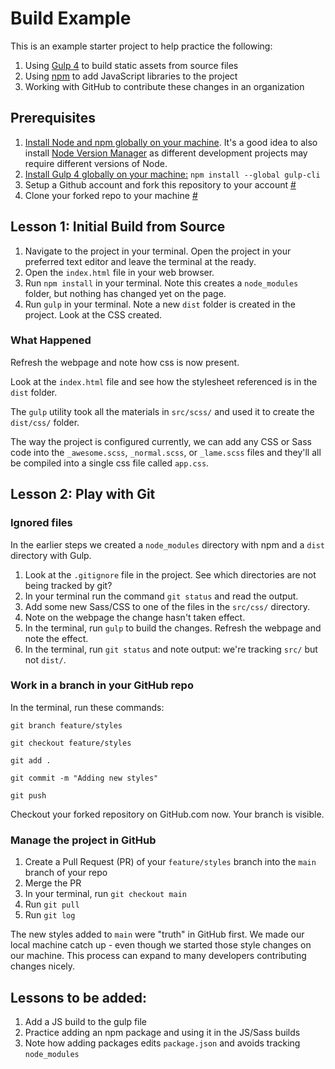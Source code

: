 # Build Example

This is an example starter project to help practice the following:

1. Using [Gulp 4](https://gulpjs.com) to build static assets from source files
2. Using [npm](https://www.npmjs.com) to add JavaScript libraries to the project 
3. Working with GitHub to contribute these changes in an organization

## Prerequisites

1. [Install Node and npm globally on your machine](https://docs.npmjs.com/downloading-and-installing-node-js-and-npm). It's a good idea to also install [Node Version Manager](https://github.com/nvm-sh/nvm) as different development projects may require different versions of Node.
2. [Install Gulp 4 globally on your machine:](https://gulpjs.com/docs/en/getting-started/quick-start) `npm install --global gulp-cli`
3. Setup a Github account and fork this repository to your account [#](https://docs.github.com/en/get-started/quickstart/fork-a-repo)
4. Clone your forked repo to your machine [#](https://docs.github.com/en/get-started/quickstart/fork-a-repo#cloning-your-forked-repository)

## Lesson 1: Initial Build from Source
1. Navigate to the project in your terminal. Open the project in your preferred text editor and leave the terminal at the ready.
2. Open the `index.html` file in your web browser.
3. Run `npm install` in your terminal. Note this creates a `node_modules` folder, but nothing has changed yet on the page.
4. Run `gulp` in your terminal. Note a new `dist` folder is created in the project. Look at the CSS created.

### What Happened
Refresh the webpage and note how css is now present. 

Look at the `index.html` file and see how the stylesheet referenced is in the `dist` folder.

The `gulp` utility took all the materials in `src/scss/` and used it to create the `dist/css/` folder.

The way the project is configured currently, we can add any CSS or Sass code into the `_awesome.scss`, `_normal.scss`, or `_lame.scss` files and they'll all be compiled into a single css file called `app.css`.

## Lesson 2: Play with Git

### Ignored files
In the earlier steps we created a `node_modules` directory with npm and a `dist` directory with Gulp.

1. Look at the `.gitignore` file in the project. See which directories are not being tracked by git?
2. In your terminal run the command `git status` and read the output.
3. Add some new Sass/CSS to one of the files in the `src/css/` directory.
4. Note on the webpage the change hasn't taken effect.
5. In the terminal, run `gulp` to build the changes. Refresh the webpage and note the effect.
6. In the terminal, run `git status` and note output: we're tracking `src/` but not `dist/`.

### Work in a branch in your GitHub repo

In the terminal, run these commands:

`git branch feature/styles`

`git checkout feature/styles`

`git add .`

`git commit -m "Adding new styles"`

`git push`

Checkout your forked repository on GitHub.com now. Your branch is visible.

### Manage the project in GitHub

1. Create a Pull Request (PR) of your `feature/styles` branch into the `main` branch of your repo
2. Merge the PR
3. In your terminal, run `git checkout main`
4. Run `git pull`
5. Run `git log`

The new styles added to `main` were "truth" in GitHub first. We made our local machine catch up - even though we started those style changes on our machine. This process can expand to many developers contributing changes nicely.

## Lessons to be added:

1. Add a JS build to the gulp file
2. Practice adding an npm package and using it in the JS/Sass builds
3. Note how adding packages edits `package.json` and avoids tracking `node_modules`